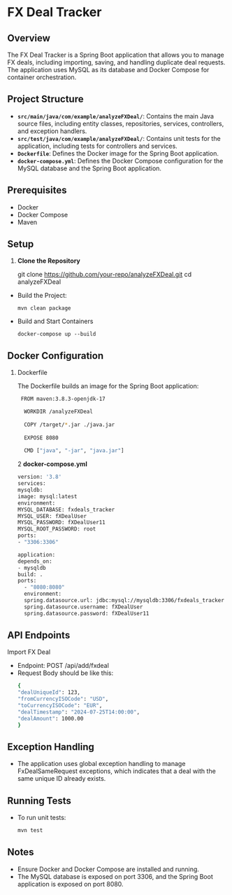 # FX Deal Tracker

## Overview

The FX Deal Tracker is a Spring Boot application that allows you to manage FX deals, including importing, saving, and handling duplicate deal requests. The application uses MySQL as its database and Docker Compose for container orchestration.

## Project Structure

- **`src/main/java/com/example/analyzeFXDeal/`**: Contains the main Java source files, including entity classes, repositories, services, controllers, and exception handlers.
- **`src/test/java/com/example/analyzeFXDeal/`**: Contains unit tests for the application, including tests for controllers and services.
- **`Dockerfile`**: Defines the Docker image for the Spring Boot application.
- **`docker-compose.yml`**: Defines the Docker Compose configuration for the MySQL database and the Spring Boot application.

## Prerequisites

- Docker
- Docker Compose
- Maven

## Setup

1. **Clone the Repository**

   git clone https://github.com/your-repo/analyzeFXDeal.git
   cd analyzeFXDeal


- Build the Project:
   ```properties
   mvn clean package
   ```
- Build and Start Containers

   ```properties
   docker-compose up --build
   ```
## Docker Configuration

1. Dockerfile
 
   The Dockerfile
      builds an image for the Spring Boot application:
    ```bash
     FROM maven:3.8.3-openjdk-17

      WORKDIR /analyzeFXDeal
      
      COPY /target/*.jar ./java.jar
      
      EXPOSE 8080
      
      CMD ["java", "-jar", "java.jar"]
      ```
   2 **docker-compose.yml**
      ```bash
      version: '3.8'
      services:
      mysqldb:
      image: mysql:latest
      environment:
      MYSQL_DATABASE: fxdeals_tracker
      MYSQL_USER: fXDealUser
      MYSQL_PASSWORD: fXDealUser11
      MYSQL_ROOT_PASSWORD: root
      ports:
      - "3306:3306"
      
      application:
      depends_on:
      - mysqldb
      build: .
      ports:
        - "8080:8080"
        environment:
        spring.datasource.url: jdbc:mysql://mysqldb:3306/fxdeals_tracker
        spring.datasource.username: fXDealUser
        spring.datasource.password: fXDealUser11
      
     ```

## API Endpoints
Import FX Deal
- Endpoint: POST /api/add/fxdeal
- Request Body should be like this:
   ```bash
  {
  "dealUniqueId": 123,
  "fromCurrencyISOCode": "USD",
  "toCurrencyISOCode": "EUR",
  "dealTimestamp": "2024-07-25T14:00:00",
  "dealAmount": 1000.00
   }
  ```
## Exception Handling
- The application uses global exception handling to manage FxDealSameRequest exceptions, which indicates that a deal with the same unique ID already exists.
## Running Tests
 - To run unit tests:
   ```bash
   mvn test
   ```
## Notes
- Ensure Docker and Docker Compose are installed and running.
- The MySQL database is exposed on port 3306, and the Spring Boot application is exposed on port 8080.